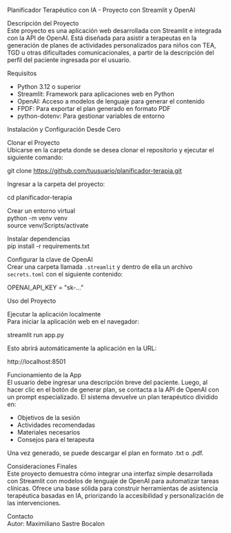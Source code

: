 Planificador Terapéutico con IA - Proyecto con Streamlit y OpenAI

Descripción del Proyecto  
Este proyecto es una aplicación web desarrollada con Streamlit e integrada con la API de OpenAI. Está diseñada para asistir a terapeutas en la generación de planes de actividades personalizados para niños con TEA, TGD u otras dificultades comunicacionales, a partir de la descripción del perfil del paciente ingresada por el usuario.

Requisitos  
- Python 3.12 o superior  
- Streamlit: Framework para aplicaciones web en Python  
- OpenAI: Acceso a modelos de lenguaje para generar el contenido  
- FPDF: Para exportar el plan generado en formato PDF  
- python-dotenv: Para gestionar variables de entorno

Instalación y Configuración Desde Cero

Clonar el Proyecto  
Ubicarse en la carpeta donde se desea clonar el repositorio y ejecutar el siguiente comando:

git clone https://github.com/tuusuario/planificador-terapia.git

Ingresar a la carpeta del proyecto:

cd planificador-terapia

Crear un entorno virtual  
python -m venv venv  
source venv/Scripts/activate

Instalar dependencias  
pip install -r requirements.txt

Configurar la clave de OpenAI  
Crear una carpeta llamada `.streamlit` y dentro de ella un archivo `secrets.toml` con el siguiente contenido:

OPENAI_API_KEY = "sk-..."

Uso del Proyecto

Ejecutar la aplicación localmente  
Para iniciar la aplicación web en el navegador:

streamlit run app.py

Esto abrirá automáticamente la aplicación en la URL:

http://localhost:8501

Funcionamiento de la App  
El usuario debe ingresar una descripción breve del paciente. Luego, al hacer clic en el botón de generar plan, se contacta a la API de OpenAI con un prompt especializado. El sistema devuelve un plan terapéutico dividido en:

- Objetivos de la sesión  
- Actividades recomendadas  
- Materiales necesarios  
- Consejos para el terapeuta

Una vez generado, se puede descargar el plan en formato .txt o .pdf.

Consideraciones Finales  
Este proyecto demuestra cómo integrar una interfaz simple desarrollada con Streamlit con modelos de lenguaje de OpenAI para automatizar tareas clínicas. Ofrece una base sólida para construir herramientas de asistencia terapéutica basadas en IA, priorizando la accesibilidad y personalización de las intervenciones.

Contacto  
Autor: Maximiliano Sastre Bocalon
